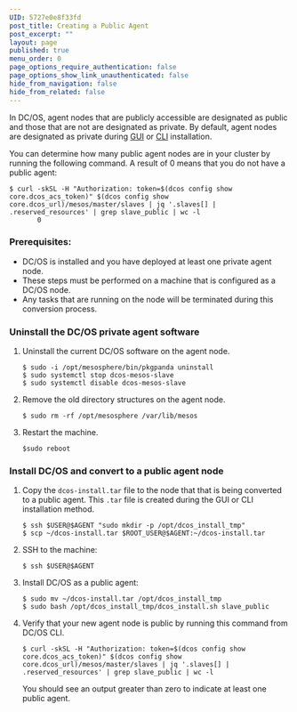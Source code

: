```yaml
---
UID: 5727e0e8f33fd
post_title: Creating a Public Agent
post_excerpt: ""
layout: page
published: true
menu_order: 0
page_options_require_authentication: false
page_options_show_link_unauthenticated: false
hide_from_navigation: false
hide_from_related: false
---
```

In DC/OS, agent nodes that are publicly accessible are designated as public and those that are not are designated as private. By default, agent nodes are designated as private during [GUI][1] or [CLI][2] installation.

You can determine how many public agent nodes are in your cluster by running the following command. A result of 0 means that you do not have a public agent:

    $ curl -skSL -H "Authorization: token=$(dcos config show core.dcos_acs_token)" $(dcos config show core.dcos_url)/mesos/master/slaves | jq '.slaves[] | .reserved_resources' | grep slave_public | wc -l
           0
    

### Prerequisites:

*   DC/OS is installed and you have deployed at least one private agent node.
*   These steps must be performed on a machine that is configured as a DC/OS node. 
*   Any tasks that are running on the node will be terminated during this conversion process.

### Uninstall the DC/OS private agent software

1.  Uninstall the current DC/OS software on the agent node.
    
        $ sudo -i /opt/mesosphere/bin/pkgpanda uninstall
        $ sudo systemctl stop dcos-mesos-slave
        $ sudo systemctl disable dcos-mesos-slave
        

2.  Remove the old directory structures on the agent node.
    
        $ sudo rm -rf /opt/mesosphere /var/lib/mesos
        

3.  Restart the machine.
    
        $sudo reboot
        

### Install DC/OS and convert to a public agent node

1.  Copy the `dcos-install.tar` file to the node that that is being converted to a public agent. This `.tar` file is created during the GUI or CLI installation method.
    
        $ ssh $USER@$AGENT "sudo mkdir -p /opt/dcos_install_tmp"
        $ scp ~/dcos-install.tar $ROOT_USER@$AGENT:~/dcos-install.tar
        

2.  SSH to the machine:
    
        $ ssh $USER@$AGENT
        

3.  Install DC/OS as a public agent:
    
        $ sudo mv ~/dcos-install.tar /opt/dcos_install_tmp
        $ sudo bash /opt/dcos_install_tmp/dcos_install.sh slave_public
        

4.  Verify that your new agent node is public by running this command from DC/OS CLI.
    
        $ curl -skSL -H "Authorization: token=$(dcos config show core.dcos_acs_token)" $(dcos config show core.dcos_url)/mesos/master/slaves | jq '.slaves[] | .reserved_resources' | grep slave_public | wc -l
        
    
    You should see an output greater than zero to indicate at least one public agent.

 [1]: /administration/installing/custom/gui/
 [2]: /administration/installing/custom/cli/